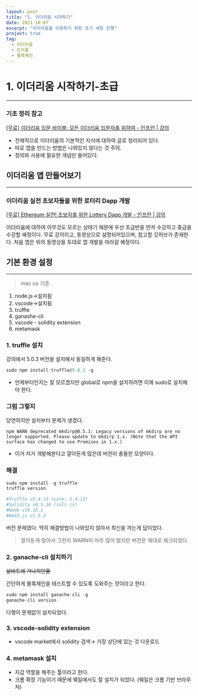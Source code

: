 ```yaml
---
layout: post
title: "1. 이더리움 시작하기"
date: 2021-10-07
excerpt: "이더리움을 이용하기 위한 초기 세팅 진행"
project: true
tag:
  - 이더리움
  - 트러플
  - 블록체인
---
```


# 1. 이더리움 시작하기-초급

---

### 기초 정리 참고

[[무료] 이더리움 입문 바이블: 모든 이더리움 입문자를 위하여 - 인프런 | 강의](https://www.inflearn.com/course/ethereum-bible/dashboard)

- 전체적으로 이더리움의 기본적인 지식에 대하여 글로 정리되어 있다.
- 따로 앱을 만드는 방법은 나와있지 않다는 것 주의.
- 정의와 사용에 필요한 개념만 들어있다.

## 이더리움 앱 만들어보기

---

### 이더리움 실전 초보자들을 위한 로터리 Dapp 개발

[[무료] Ethereum 실전! 초보자를 위한 Lottery Dapp 개발 - 인프런 | 강의](https://www.inflearn.com/course/ethereum-dapp/dashboard)

이더리움에 대하여 아무것도 모르는 상태기 때문에 우선 초급반을 먼저 수강하고 중급을 수강할 예정이다. 무료 강의이고, 동영상으로 설명되어있으며, 참고할 깃허브가 존재한다. 처음 앱은 위의 동영상을 토대로 앱 개발을 따라갈 예정이다.

## 기본 환경 설정

---

> mac os 기준

1. node.js→설치됨
2. vscode→설치됨
3. truffle
4. ganashe-cli
5. vscode - solidity extension
6. metamask

### 1. truffle 설치

강의에서 5.0.3 버전을 설치해서 동일하게 해준다.

```python
sudo npm install truffle@5.0.3 -g
```

- 언제부터인지는 잘 모르겠지만 global로 npm을 설치하려면 이제 sudo로 설치해야 한다.

### 그럼 그렇지

당연하지만 설치부터 문제가 생겼다.

```
npm WARN deprecated mkdirp@0.5.1: Legacy versions of mkdirp are no longer supported. Please update to mkdirp 1.x. (Note that the API surface has changed to use Promises in 1.x.)
```

- 이거 저거 개발해본다고 깔아둔게 많은데 버전이 충돌한 모양이다.

### 해결

```python
sudo npm install -g truffle
truffle version

#Truffle v5.4.13 (core: 5.4.13)
#Solidity v0.5.16 (solc-js)
#Node v14.16.1
#Web3.js v1.5.3
```

버전 문제였다. 딱히 해결방법이 나와있지 않아서 최신을 까는게 답이었다.

> 깔아둔게 많아서 그런지 WARN이 아주 많이 떴지만 버전은 제대로 체크되었다.

### 2. ganache-cli 설치하기

~~살바토레 가나치인줄~~

간단하게 블록체인을 테스트할 수 있도록 도와주는 것이라고 한다.

```python
sudo npm install ganache-cli -g
ganache-cli version
```

다행이 문제없이 설치되었다.

### 3. vscode-solidity extension

- vscode market에서 solidity 검색→ 가장 상단에 있는 것 다운로드

### 4. metamask 설치

- 지갑 역할을 해주는 툴이라고 한다.
- 크롬 확장 기능이기 때문에 웨일에서도 잘 설치가 되었다. (웨일은 크롬 기반 브라우저)

